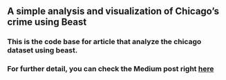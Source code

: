 ## A simple analysis and visualization of Chicago’s crime using Beast

### This is the code base for article that analyze the chicago dataset using beast.

### For further detail, you can check the Medium post right [here](https://medium.com/@bchen158/a-simple-analysis-and-visualization-of-chicagos-crime-using-671bd3f5df85)
